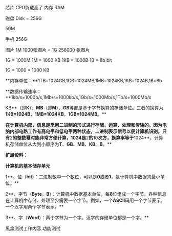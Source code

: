 
芯片  CPU负载高了
内存 RAM

磁盘  Disk = 256G


50M


手机 256G

图片  1M   1000张图片 = 1G
256000 张图片

1G = 1000M
1M = 1000 KB
1KB = 1000B
1B = 8b
bit

1G = 1000 * 1000 KB


**内存单位：**1TB=1024GB,1GB=1024MB,1MB=1024KB,1KB=1024B,1B=8b

**数据传输速率：**1kb/s=1000b/s,1Mb/s=1000kb/s,1Gb/s=1000Mb/s,1Tb/s=1000Mb/s

  

KB**（即**K**）、**MB**（即**M**）、**GB**等都是基于字节换算的存储单位。三者的换算为**1KB=1024B**，**1MB=1024KB**，**1GB=1024MB**。**

**在计算机内部，信息是釆用二进制的形式进行存储、运算、处理和传输的。因为电脑内部电路工作有高电平和低电平两种状态，二进制表示信号以便计算机识别。只有**2**的整数幂时能非常方便计算，**1024**是**2**的**10**次方，换算率等于**1024**，计算机存储单位从大到小顺序为**T**、**GB**、**MB**、**KB**、**B**。**

[](https://iknow-pic.cdn.bcebos.com/cc11728b4710b912ada297cdccfdfc03924522a5)  

**扩展资料：**

**计算机的基本储存单元**

1**、位（**bit**）：二进制数中一个数位，可以是**0**或者**1**，是计算机中数据的最小单位。**

2**、字节（**Byte**，**B**）：计算机中数据基本单位，每**8**位组成一个字节。各种信息在计算机中存储、处理至少需要一个字节。例如，一个**ASCII**码用一个字节表示，一个汉字用两个字节表示。**

3**、字（**Word**）：两个字节为一个字。汉字的存储单位都是一个字。**



黑盒测试工作内容
功能测试



